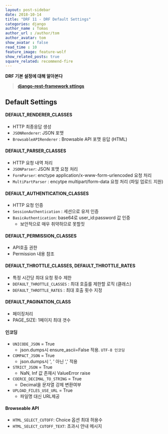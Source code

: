 ```yaml
---
layout: post-sidebar
date: 2018-10-14
title: "DRF 11 - DRF Default Settings"
categories: django
author_name : Tomas
author_url : /author/tom
author_avatar: tom
show_avatar : false
read_time : 10
feature_image: feature-wolf
show_related_posts: true
square_related: recommend-fire
---
```

**DRF 기본 설정에 대해 알아본다**
> [**django-rest-framework sttings**](https://github.com/encode/django-rest-framework/blob/3.8.2/rest_framework/settings.py#L31)

## Default Settings

#### DEFAULT_RENDERER_CLASSES
* HTTP 최종응답 생성
* `JSONRenderer`: JSON 포맷
* `BrowsableAPIRenderer` : Browsable API 포맷 응답 (HTML)

#### DEFAULT_PARSER_CLASSES
* HTTP 요청 내역 처리
* `JSONParser`: JSON 포맷 요청 처리
* `FormParser`: enctype application/x-www-form-urlencoded 요청 처리
* `MultiPartParser` : encytpe multipart/form-data 요청 처리 (파일 업로드 지원)

#### DEFAULT_AUTHENTICATION_CLASSES
* HTTP 요청 인증
* `SessionAuthentication` : 세션으로 유저 인증
* `BasicAuthentication`: base64로 user_id:password 값 인증
  * 보안적으로 매우 취약하므로 못할짓

#### DEFAULT_PERMISSION_CLASSES
* API호출 권한
* Permission 내용 참조

#### DEFAULT_THROTTLE_CLASSES, DEFAULT_THROTTLE_RATES
* 특정 시간당 최대 요청 횟수 제한
* `DEFAULT_THROTTLE_CLASSES` : 최대 호출를 제한할 로직 (클래스)
* `DEFAULT_THROTTLE_RATES` : 최대 호출 횟수 지정

#### DEFAULT_PAGINATION_CLASS
* 페이징처리
* PAGE_SIZE: 1페이지 최대 갯수

#### 인코딩
* `UNICODE_JSON` = True
    * json.dumps시 ensure_ascii=False 적용. `UTF-8 인코딩`
* `COMPACT_JSON` = True
    * json.dumps시 ', ' 아닌 ',' 적용
* `STRICT_JSON` = True
    * NaN, Inf 값 존재시 ValueError raise
* `COERCE_DECIMAL_TO_STRING` = True
    * Decimal을 문자열 강제 변환여부
* `UPLOAD_FILES_USE_URL` = True
    * 파일명 대신 URL제공

#### Browseable API
* `HTML_SELECT_CUTOFF`: Choice 옵션 최대 허용수
* `HTML_SELECT_CUTOFF_TEXT`: 초과시 안내 메시지